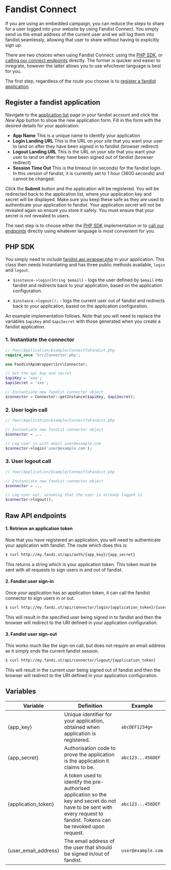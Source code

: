 Fandist Connect
===============

If you are using an embedded campaign, you can reduce the steps to share for a user logged into your website by using Fandist Connect. You simply send us the email address of the current user and we will log them into fandist seamlessly, allowing that user to share without having to explicitly sign up.

There are two choices when using Fandist Connect: using the [PHP SDK](#phpsdk), or [calling our connect endpoints](#connectendpoints) directly. The former is quicker and easier to inregrate, however the latter allows you to use whichever language is best for you.

The first step, regardless of the route you choose is to [register a fandist application](#registserapp).

## <a id="registerapp"></a>Register a fandist application
Navigate to the [application list](http://my.fandi.st/api/app/list) page in your fandist account and click the *New App* button to show the new application form. Fill in the form with the desired details for your application:
 * **App Name** This is a unique name to identify your application
 * **Login Landing URL** This is the URL on *your site* that you want your user to land on after they have been signed in to fandist (browser redirect)
 * **Logout Landing URL** This is the URL on *your site* that you want your user to land on after they have been signed out of fandist (browser redirect)
 * **Session Time Out** This is the timeout (in seconds) for the fandist login. In this version of fandist, it is currently set to 1 hour (3600 seconds) and cannot be changed.

Click the **Submit** button and the application will be registered. You will be redirected back to the application list, where your application key and secret will be displayed. Make sure you keep these safe as they are used to authenticate your application to fandist. Your application secret will not be revealed again so ensure you store it safely. You must ensure that your secret is not revealed to users.

The next step is to choose either the [PHP SDK](#phpsdk) implementation or to [call our endpoints](#connectendpoints) directly using whatever language is most convenient for you.

## <a id="phpsdk"></a> PHP SDK

You simply need to include [fandist.api.wrapper.php](https://github.com/digitalanimal/Fandist.Api.Wrapper/blob/master/fandist.api.wrapper.php) in your application. This class then needs instantiating and has three public methods available, `login` and `logout`.

* `$instance->login(String $email)` -  logs the user defined by `$email`  into fandist and redirects back to your application, based on the application configuration.

* `$instance->logout();` - logs the current user out of fandist and redirects back to your application, based on the application configuration.

An example implementation follows. Note that you will need to replace the variables `$apiKey` and `$apiSecret` with those generated when you create a fandist application.

### 1. Instantiate the connector
```php
// Your/Application/Example/ConnectToFandist.php
require_once 'Src/Connector.php';

use FandistApiWrapper\Src\Connector;

// Set the api key and secret
$apiKey = 'xxx';
$apiSecret = 'xxx';

// Instantiate new fandist connector object
$connector = Connector::getInstance($apiKey, $apiSecret);
```

### 2. User login call
```php
// Your/Application/Example/ConnectToFandist.php

// Instantiate new fandist connector object
$connector = ...

// Log user in with email user@example.com
$connector->login('user@example.com');
```

### 3. User logout call
```php
// Your/Application/Example/ConnectToFandist.php

// Instantiate new fandist connector object
$connector = ...

// Log user out, assuming that the user is already logged in
$connector->logout();
```

## <a id="connectendpoints"></a>Raw API endpoints

#### 1. Retrieve an application token
Now that you have registered an application, you will need to authenticate your application with fandist. The route which does this is:
```bash
$ curl http://my.fandi.st/api/auth/{app_key}/{app_secret}
```
This returns a string which is your application token. This token must be sent with all requests to sign users in and out of fandist.

#### 2. Fandist user sign-in
Once your application has an application token, it can call the fandist connector to sign users in or out.
```bash
$ curl http://my.fandi.st/api/connector/login/{application_token}/{user_email_address}
```
This will result in the specified user being signed in to fandist and then the browser will redirect to the URI defined in your application configuration.

#### 3. Fandist user sign-out
This works much like the sign-on call, but does not require an email address as it simply ends the current fandist session.
```bash
$ curl http://my.fandi.st/api/connector/logout/{application_token}
```
This will result in the current user being signed out of fandist and then the browser will redirect to the URI defined in your application configuration.

## Variables
| Variable               | Definition | Example |
|------------------------|------------|---------|
| {app_key}              | Unique identifier for your application, obtained when application is registered. | `abcDEF1234g=` |
| {app_secret}           | Authorisation code to prove the application is the application it claims to be. | `abc123...456DEF` |
| {application\_token}   | A token used to identify the pre-authorised application so the key and secret do not have to be sent with every request to fandist. Tokens can be revoked upon request. | `abc123...456DEF` |
| {user\_email\_address} | The email address of the user that should be signed in/out of fandist. | `user@example.com ` |